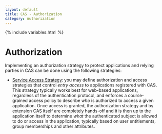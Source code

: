 ```yaml
---
layout: default
title: CAS - Authorization
category: Authorization
---
```


{% include variables.html %}

# Authorization

Implementing an authorization strategy to protect applications and relying 
parties in CAS can be done using the following strategies: 

- [Service Access Strategy](../services/Configuring-Service-Access-Strategy.html): you may define authorization 
and access strategies that control *entry access* to applications registered with CAS. This strategy typically works best
for web-based applications, regardless of the authentication protocol, and enforces a course-grained access policy
to describe *who* is authorized to access a given application. Once access is granted, the authorization strategy and
by extension CAS itself are completely hands-off and it is then up to the application itself to determine *what* the authenticated
subject is allowed to do or access in the application, typically based on user entitlements, group memberships and other attributes.
